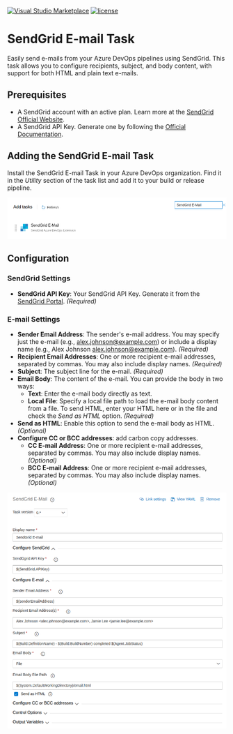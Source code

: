 <!-- markdownlint-disable MD034 -->
<!-- markdownlint-disable MD041 -->
[![Visual Studio Marketplace](https://img.shields.io/badge/Visual%20Studio%20Marketplace-install-brightgreen.svg?style=flat-square)](https://marketplace.visualstudio.com/items?itemName=BFoust.su-sendgrid)
[![license](https://img.shields.io/github/license/mashape/apistatus.svg?style=flat-square)](https://github.com/bffoust/devops-sendgrid-task/blob/rc/LICENSE.md)

# SendGrid E-mail Task

Easily send e-mails from your Azure DevOps pipelines using SendGrid. This task allows you to configure recipients, subject, and body content, with support for both HTML and plain text e-mails.

## Prerequisites

* A SendGrid account with an active plan. Learn more at the [SendGrid Official Website](https://sendgrid.com/pricing/).
* A SendGrid API Key. Generate one by following the [Official Documentation](https://app.sendgrid.com/settings/api_keys).

## Adding the SendGrid E-mail Task

Install the SendGrid E-mail Task in your Azure DevOps organization. Find it in the _Utility_ section of the task list and add it to your build or release pipeline.

![Add SendGrid E-mail Task](https://github.com/bffoust/devops-sendgrid-task/blob/rc/images/AddTask.png)

## Configuration

### SendGrid Settings

* **SendGrid API Key**: Your SendGrid API Key. Generate it from the [SendGrid Portal](https://app.sendgrid.com/settings/api_keys). _(Required)_

### E-mail Settings

* **Sender Email Address**: The sender's e-mail address. You may specify just the e-mail (e.g., alex.johnson@example.com) or include a display name (e.g., Alex Johnson <alex.johnson@example.com>). _(Required)_
* **Recipient Email Addresses**: One or more recipient e-mail addresses, separated by commas. You may also include display names. _(Required)_
* **Subject**: The subject line for the e-mail. _(Required)_
* **Email Body**: The content of the e-mail. You can provide the body in two ways:
  * **Text**: Enter the e-mail body directly as text.
  * **Local File**: Specify a local file path to load the e-mail body content from a file.
  To send HTML, enter your HTML here or in the file and check the _Send as HTML_ option. _(Required)_
* **Send as HTML**: Enable this option to send the e-mail body as HTML. _(Optional)_
* **Configure CC or BCC addresses**: add carbon copy addresses.
  * **CC E-mail Address**: One or more recipient e-mail addresses, separated by commas. You may also include display names. _(Optional)_
  * **BCC E-mail Address**: One or more recipient e-mail addresses, separated by commas. You may also include display names. _(Optional)_

![Add SendGrid E-mail Task](https://github.com/bffoust/devops-sendgrid-task/blob/rc/images/Configure.png)
